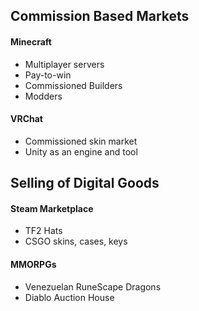 ## Commission Based Markets
#### Minecraft
- Multiplayer servers
- Pay-to-win
- Commissioned Builders
- Modders
#### VRChat
- Commissioned skin market
- Unity as an engine and tool
## Selling of Digital Goods
#### Steam Marketplace
- TF2 Hats
- CSGO skins, cases, keys
#### MMORPGs
- Venezuelan RuneScape Dragons
- Diablo Auction House